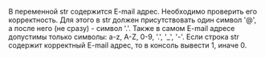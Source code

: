 В переменной str содержится E-mail адрес. Необходимо проверить его корректность. 
Для этого в str должен присутствовать один символ '@', а после него (не сразу) - символ '.'. 
Также в самом E-mail адресе допустимы только символы: a-z, A-Z, 0-9, '.', '_', '-'. 
Если строка str содержит корректный E-mail адрес, то в консоль вывести 1, иначе 0.
